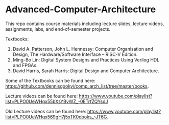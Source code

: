# Advanced-Computer-Architecture
This repo contains course materials including lecture slides, lecture videos, assignments, labs, and end-of-semester projects.

Textbooks:

1. David A. Patterson, John L. Hennessy: Computer Organisation and Design, The Hardware/Software Interface – RISC-V Edition.
2. Ming-Bo Lin: Digital System Designs and Practices Using Verilog HDL and FPGAs.
3. David Harris, Sarah Harris: Digital Design and Computer Architecture.

Some of the Textbooks can be found here: https://github.com/dennisgookyi/comp_arch_list/tree/master/books.

Lecture videos can be found here: https://www.youtube.com/playlist?list=PLPO0UeWHqx55bXsYBvWZ_-0ETrfZQYsdJ

Old Lecture videos can be found here: https://www.youtube.com/playlist?list=PLPO0UeWHqx569gH7j5xTK0oboks_-JT6G.
